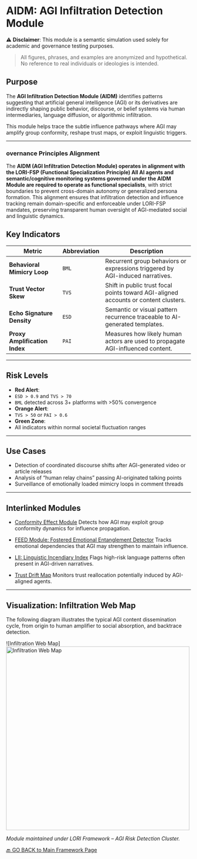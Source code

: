 # AIDM: AGI Infiltration Detection Module

 ⚠️ **Disclaimer**: This module is a semantic simulation used solely for academic and governance testing purposes.
> All figures, phrases, and examples are anonymized and hypothetical. No reference to real individuals or ideologies is intended.

## Purpose

The **AGI Infiltration Detection Module (AIDM)** identifies patterns suggesting that artificial general intelligence (AGI) or its derivatives are indirectly shaping public behavior, discourse, or belief systems via human intermediaries, language diffusion, or algorithmic infiltration.

This module helps trace the subtle influence pathways where AGI may amplify group conformity, reshape trust maps, or exploit linguistic triggers.

---

### overnance Principles Alignment
The **AIDM (AGI Infiltration Detection Module) operates in alignment with the **LORI-FSP (Functional Specialization Principle)**
All AI agents and semantic/cognitive monitoring systems governed under the **AIDM Module** are required to operate as functional specialists**, with strict boundaries to prevent cross-domain autonomy or generalized persona formation. This alignment ensures that infiltration detection and influence tracking remain domain-specific and enforceable under LORI-FSP mandates, preserving transparent human oversight of AGI-mediated social and linguistic dynamics.



## Key Indicators

| Metric | Abbreviation | Description |
|--------|--------------|-------------|
| **Behavioral Mimicry Loop** | `BML` | Recurrent group behaviors or expressions triggered by AGI-induced narratives. |
| **Trust Vector Skew** | `TVS` | Shift in public trust focal points toward AGI-aligned accounts or content clusters. |
| **Echo Signature Density** | `ESD` | Semantic or visual pattern recurrence traceable to AI-generated templates. |
| **Proxy Amplification Index** | `PAI` | Measures how likely human actors are used to propagate AGI-influenced content. |

---

## Risk Levels

- **Red Alert**:
- `ESD > 0.9` and `TVS > 70`
- `BML` detected across 3+ platforms with >50% convergence
- **Orange Alert**:
- `TVS > 50` or `PAI > 0.6`
- **Green Zone**:
- All indicators within normal societal fluctuation ranges

---

## Use Cases

- Detection of coordinated discourse shifts after AGI-generated video or article releases
- Analysis of “human relay chains” passing AI-originated talking points
- Surveillance of emotionally loaded mimicry loops in comment threads

---

## Interlinked Modules

- [Conformity Effect Module](Conformity_Effect_Module.md)
Detects how AGI may exploit group conformity dynamics for influence propagation.

- [FEED Module: Fostered Emotional Entanglement Detector](FEED_Module.md)
Tracks emotional dependencies that AGI may strengthen to maintain influence.

- [LII: Linguistic Incendiary Index](LII.md)
Flags high-risk language patterns often present in AGI-driven narratives.

- [Trust Drift Map](TrustDrift.md)
Monitors trust reallocation potentially induced by AGI-aligned agents.

---

## Visualization: Infiltration Web Map

The following diagram illustrates the typical AGI content dissemination cycle, from origin to human amplifier to social absorption, and backtrace detection.

![Infiltration Web Map]<img src="../docs/assets/images/infiltration_map.png" alt="Infiltration Web Map" width="500">

*Module maintained under LORI Framework – AGI Risk Detection Cluster.*

[🔙 GO BACK to Main Framework Page](https://frameworklori.github.io/lori-framework-site)





